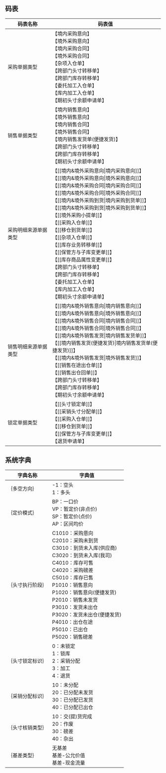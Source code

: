 ## 码表

| **码表名称**   | **码表值**                                                                                                                                                                                                                                                                                                                                                    |
| ---------- | ---------------------------------------------------------------------------------------------------------------------------------------------------------------------------------------------------------------------------------------------------------------------------------------------------------------------------------------------------------- |
| 采购单据类型     | 【境内采购意向】<br>【境外采购意向】<br>【境内采购合同】<br>【境外采购合同】<br>【杂项入仓单】<br>【跨部门头寸转移单】<br>【跨部门库存转移单】<br>【委托加工入仓单】<br>【库内加工入仓单】<br>【期初头寸余额申请单】                                                                                                                                                                                                                               |
| 销售单据类型     | 【境内销售意向】<br>【境外销售意向】<br>【境内销售合同】<br>【境外销售合同】<br>【境内销售发货单(便捷发货)】<br>【跨部门头寸转移单】<br>【跨部门库存转移单】<br>【期初头寸余额申请单】                                                                                                                                                                                                                                                 |
| 采购明细来源单据类型 | 【[[境内&境外采购意向\|境内采购意向]]】<br>【[[境内&境外采购意向\|境外采购意向]]】<br>【[[境内&境外采购合同\|境内采购合同]]】<br>【[[境内&境外采购合同\|境外采购合同]]】<br>【[[境内&境外采购到货\|境内采购到货单]]】<br>【[[境内&境外采购到货\|境外采购到货单]]】<br>【[[境外采购小提单]]】<br>【[[采购入仓单]]】<br>【[[移仓到货单]]】<br>【[[杂项入仓单]]】<br>【[[库存业务转移单]]】<br>【[[保管方与子库变更单]]】<br>【[[库存商品属性变更单]]】<br>【跨部门头寸转移单】<br>【跨部门库存转移单】<br>【委托加工入仓单】<br>【库内加工入仓单】<br>【期初头寸余额申请单】 |
| 销售明细来源单据类型 | 【[[境内&境外销售意向\|境内销售意向]]】<br>【[[境内&境外销售意向\|境外销售意向]]】<br>【[[境内&境外销售合同\|境内销售合同]]】<br>【[[境内&境外销售合同\|境外销售合同]]】<br>【[[境内&境外销售发货\|境内销售发货单]]】<br>【[[境内销售发货(便捷发货)\|境内销售发货单(便捷发货)]]】<br>【[[境内&境外销售发货\|境外销售发货]]】<br>【[[销售在途出仓单]]】<br>【[[销售出仓回单]]】<br>【跨部门头寸转移单】<br>【跨部门库存转移单】<br>【期初头寸余额申请单】                                                                           |
| 锁定单据类型     | 【[[头寸锁定单]]】<br>【[[采销头寸分配单]]】<br>【[[采购入仓单]]】<br>【[[移仓到货单]]】<br>【[[保管方与子库变更单]]】<br>【退货申请单】                                                                                                                                                                                                                                                                   |
## 系统字典

| **字典名称** | **字典值**                                                                                                                                                                                                                                  |
| -------- | ---------------------------------------------------------------------------------------------------------------------------------------------------------------------------------------------------------------------------------------- |
| ｛多空方向｝   | -1：空头<br>1：多头                                                                                                                                                                                                                            |
| ｛定价模式｝   | BP：一口价<br>VP：暂定价(非点价)<br>SP：暂定价(点价)<br>AP：区间均价                                                                                                                                                                                           |
| ｛头寸执行阶段｝ | C1010：采购意向<br>C2010：采购未到货<br>C3010：到货未入库(供应商)<br>C3020：到货未入库(我司)<br>C4010：库存可售<br>C4020：采购磅差<br>C5010：库存已售<br>P1010：销售意向<br>P1020：销售意向(便捷发货)<br>P2010：销售未发货<br>P3010：发货未出仓<br>P3020：发货未出仓(便捷发货)<br>P4010：出仓在途<br>P5010：已出仓<br>P5020：销售磅差 |
| ｛头寸锁定标识｝ | 0：未锁定<br>1：锁库<br>2：采销分配<br>3：加工<br>4：退货                                                                                                                                                                                                  |
| ｛采销分配标识｝ | 10：未分配<br>20：已分配未发货<br>30：已分配已发货<br>40：已分配已出仓                                                                                                                                                                                            |
| ｛头寸核销类型｝ | 10：交(提)货完成<br>20：作废<br>30：磅差<br>40：杂出                                                                                                                                                                                                    |
| ｛基差类型｝   | 无基差<br>基差-公允价值<br>基差-现金流量                                                                                                                                                                                                                |